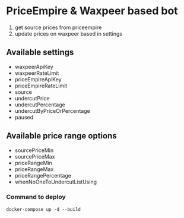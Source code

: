 # PriceEmpire & Waxpeer based bot

1. get source prices from priceempire
2. update prices on waxpeer based in settings

## Available settings

- waxpeerApiKey
- waxpeerRateLimit
- priceEmpireApiKey
- priceEmpireRateLimit
- source
- undercutPrice
- undercutPercentage
- undercutByPriceOrPercentage
- paused

## Available price range options

- sourcePriceMin
- sourcePriceMax
- priceRangeMin
- priceRangeMax
- priceRangePercentage
- whenNoOneToUndercutListUsing

### Command to deploy

```
docker-compose up -d --build
```
